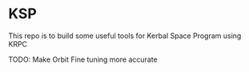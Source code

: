 # KSP

This repo is to build some useful tools for Kerbal Space Program using KRPC

TODO:
Make Orbit Fine tuning more accurate
